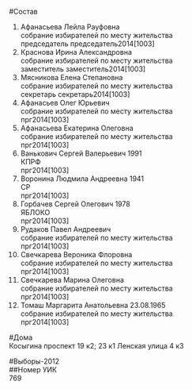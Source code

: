 #Состав  
1. Афанасьева Лейла Рауфовна  
    собрание избирателей по месту жительства  
    председатель председатель2014[1003]  
2. Краснова Ирина Александровна  
    собрание избирателей по месту жительства  
    заместитель заместитель2014[1003]  
3. Мясникова Елена Степановна  
    собрание избирателей по месту жительства  
    секретарь секретарь2014[1003]  
4. Афанасьев Олег Юрьевич  
    собрание избирателей по месту жительства  
    прг2014[1003]  
5. Афанасьева Екатерина Олеговна  
    собрание избирателей по месту жительства  
    прг2014[1003]  
6. Ванькович Сергей Валерьевич 1991  
    КПРФ  
    прг2014[1003]  
7. Воронина Людмила Андреевна 1941  
    СР  
    прг2014[1003]  
8. Горбачев Сергей Олегович 1978  
    ЯБЛОКО  
    прг2014[1003]  
9. Рудаков Павел Андреевич  
    собрание избирателей по месту жительства  
    прг2014[1003]  
10. Свечкарева Вероника Флоровна  
    собрание избирателей по месту жительства  
    прг2014[1003]  
11. Свечкарева Марина Олеговна  
    собрание избирателей по месту жительства  
    прг2014[1003]  
12. Томаш Маргарита Анатольевна 23.08.1965  
    собрание избирателей по месту жительства  
    прг2014[1003]  
  
#Дома  
Косыгина проспект 19 к2; 23 к1 Ленская улица 4 к3  
  
#Выборы-2012  
##Номер УИК  
769  
